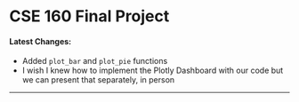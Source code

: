 # CSE 160 Final Project

#### Latest Changes: 

* Added ```plot_bar``` and ```plot_pie``` functions
* I wish I knew how to implement the Plotly Dashboard with our code but we can present that separately, in person

- - - - - -
